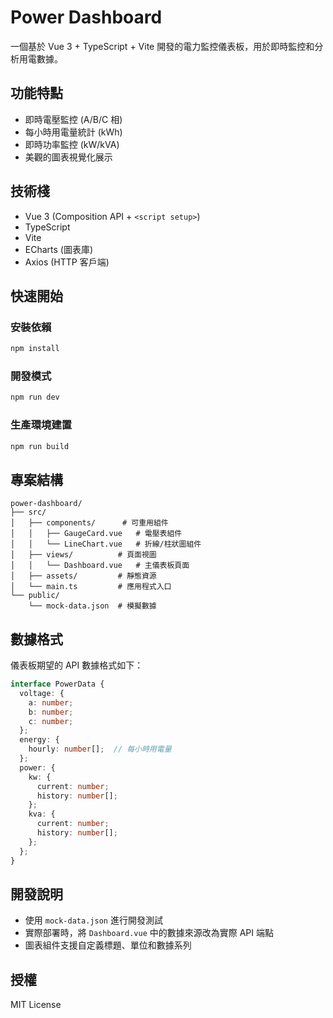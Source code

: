 # Power Dashboard

一個基於 Vue 3 + TypeScript + Vite 開發的電力監控儀表板，用於即時監控和分析用電數據。

## 功能特點

- 即時電壓監控 (A/B/C 相)
- 每小時用電量統計 (kWh)
- 即時功率監控 (kW/kVA)
- 美觀的圖表視覺化展示

## 技術棧

- Vue 3 (Composition API + `<script setup>`)
- TypeScript
- Vite
- ECharts (圖表庫)
- Axios (HTTP 客戶端)

## 快速開始

### 安裝依賴

```bash
npm install
```

### 開發模式

```bash
npm run dev
```

### 生產環境建置

```bash
npm run build
```

## 專案結構

```
power-dashboard/
├── src/
│   ├── components/      # 可重用組件
│   │   ├── GaugeCard.vue   # 電壓表組件
│   │   └── LineChart.vue   # 折線/柱狀圖組件
│   ├── views/          # 頁面視圖
│   │   └── Dashboard.vue   # 主儀表板頁面
│   ├── assets/         # 靜態資源
│   └── main.ts         # 應用程式入口
└── public/
    └── mock-data.json  # 模擬數據
```

## 數據格式

儀表板期望的 API 數據格式如下：

```typescript
interface PowerData {
  voltage: {
    a: number;
    b: number;
    c: number;
  };
  energy: {
    hourly: number[];  // 每小時用電量
  };
  power: {
    kw: {
      current: number;
      history: number[];
    };
    kva: {
      current: number;
      history: number[];
    };
  };
}
```

## 開發說明

- 使用 `mock-data.json` 進行開發測試
- 實際部署時，將 `Dashboard.vue` 中的數據來源改為實際 API 端點
- 圖表組件支援自定義標題、單位和數據系列

## 授權

MIT License
